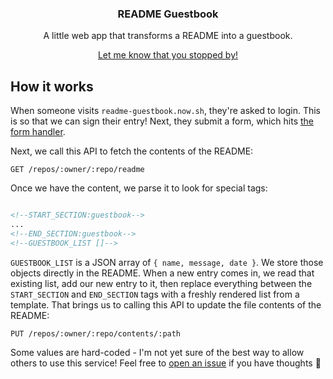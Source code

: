 <h3 align="center">README Guestbook</h3>
<p align="center">A little web app that transforms a README into a guestbook.</p>
<p align="center"><a href="https://readme-guestbook.now.sh">Let me know that you stopped by!</a></p>

## How it works

When someone visits `readme-guestbook.now.sh`, they're asked to login. This is so that we can sign their entry! Next, they submit a form, which hits [the form handler](/api/submit-form.ts).

Next, we call this API to fetch the contents of the README:

```
GET /repos/:owner/:repo/readme
```

Once we have the content, we parse it to look for special tags:

```md

<!--START_SECTION:guestbook-->
...
<!--END_SECTION:guestbook-->
<!--GUESTBOOK_LIST []-->
```

`GUESTBOOK_LIST` is a JSON array of `{ name, message, date }`. We store those objects directly in the README. When a new entry comes in, we read that existing list, add our new entry to it, then replace everything between the `START_SECTION` and `END_SECTION` tags with a freshly rendered list from a template. That brings us to calling this API to update the file contents of the README:

```
PUT /repos/:owner/:repo/contents/:path
```

Some values are hard-coded - I'm not yet sure of the best way to allow others to use this service! Feel free to [open an issue](https://github.com/JasonEtco/readme-guestbook/issues/new) if you have thoughts 🙏
